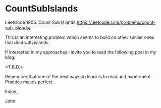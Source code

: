 # CountSubIslands
LeetCode 1905. Count Sub Islands
https://leetcode.com/problems/count-sub-islands/

This is an interesting problem which seems to build on other
similar ones that deal with islands.

If interested in my approaches I invite you to read the
following post in my blog:

<T.B.D.>

Remember that one of the best ways to learn is to read and experiment.
Practice makes perfect.

Enjoy;

John
